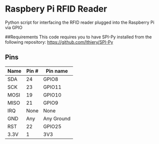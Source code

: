 Raspbery Pi RFID Reader
==========

Python script for interfacing the RFID reader plugged into the Raspberry Pi via GPIO

##Requirements
This code requires you to have SPI-Py installed from the following repository:
https://github.com/lthiery/SPI-Py

## Pins

| Name | Pin # | Pin name   |
|------|-------|------------|
| SDA  | 24    | GPIO8      |
| SCK  | 23    | GPIO11     |
| MOSI | 19    | GPIO10     |
| MISO | 21    | GPIO9      |
| IRQ  | None  | None       |
| GND  | Any   | Any Ground |
| RST  | 22    | GPIO25     |
| 3.3V | 1     | 3V3        |
